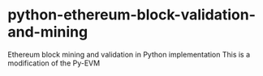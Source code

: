 # python-ethereum-block-validation-and-mining
Ethereum block mining and validation in Python implementation
This is a modification of the Py-EVM
